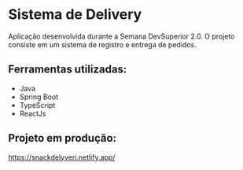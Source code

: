 # Sistema de Delivery 
Aplicação desenvolvida durante a Semana DevSuperior 2.0. O projeto consiste em um sistema de registro e entrega de pedidos.
## Ferramentas utilizadas:
- Java
- Spring Boot
- TypeScript
- ReactJs
## Projeto em produção:
https://snackdelyveri.netlify.app/
